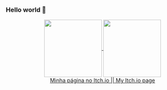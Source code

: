 ### Hello world 👋

<div align="center">
  <a href="https://github.com/mM-b">
  <img align="center" height="150em" src="https://github-readme-stats.vercel.app/api?username=PedroHercules0810&show_icons=true&theme=great-gatsby&include_all_commits=true&count_private=true"/>
  <img align="center" height="150em" src="https://github-readme-stats.vercel.app/api/top-langs/?username=PedroHercules0810&layout=compact&langs_count=7&theme=great-gatsby"/>
</div>

<div align="center">
  <a href="https://iscovao.itch.io">Minha página no Itch.io || My Itch.io page</a>
    
</div>
